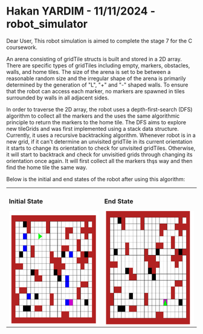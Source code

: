# Hakan YARDIM - 11/11/2024 - robot_simulator

Dear User,
This robot simulation is aimed to complete the stage 7 for the C coursework. 

An arena consisting of gridTile structs is built and stored in a 2D array. There are specific types of gridTiles including empty, markers, obstacles, walls, and home tiles. The size of the arena is set to be between a reasonable random size and the irregular shape of the arena is primarily determined by the generation of "L", "+" and "-" shaped walls. To ensure that the robot can access each marker, no markers are spawned in tiles surrounded by walls in all adjacent sides. 

In order to traverse the 2D array, the robot uses a depth-first-search (DFS) algorithm to collect all the markers and the uses the same algorithmic principle to return the markers to the home tile. The DFS aims to explore new tileGrids and was first implemented using a stack data structure. Currently, it uses a recursive backtracking algorithm. Whenever robot is in a new grid, if it can't determine an unvisited gridTile in its current orientation it starts to change its orientation to check for unvisited gridTiles. Otherwise, it will start to backtrack and check for unvisitied grids through changing its orientation once again. It will first collect all the markers thşs way and then find the home tile the same way. 

Below is the initial and end states of the robot after using this algorithm:

<table>
  <tr>
    <td>
      <h3>Initial State</h3>
      <img src="./Initial_State.png" alt="Initial State" width="400" height="300">
    </td>
    <td>
      <h3>End State</h3>
      <img src="./End_State.png" alt="End State" width="400" height="300">
    </td>
  </tr>
</table>
